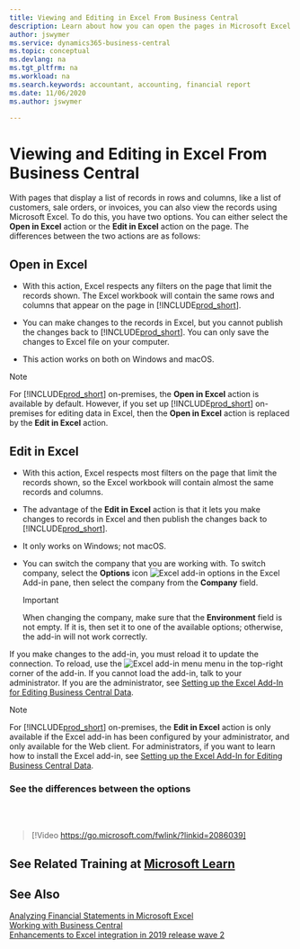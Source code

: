 ```yaml
---
title: Viewing and Editing in Excel From Business Central
description: Learn about how you can open the pages in Microsoft Excel from Business Central for better data analysis.
author: jswymer
ms.service: dynamics365-business-central
ms.topic: conceptual
ms.devlang: na
ms.tgt_pltfrm: na
ms.workload: na
ms.search.keywords: accountant, accounting, financial report
ms.date: 11/06/2020
ms.author: jswymer

---
```

# Viewing and Editing in Excel From Business Central

With pages that display a list of records in rows and columns, like a list of customers, sale orders, or invoices, you can also view the records using Microsoft Excel. To do this, you have two options. You can either select the **Open in Excel** action or the **Edit in Excel** action on the page. The differences between the two actions are as follows:  

## Open in Excel

- With this action, Excel respects any filters on the page that limit the records shown. The Excel workbook will contain the same rows and columns that appear on the page in [!INCLUDE[prod_short](includes/prod_short.md)].

- You can make changes to the records in Excel, but you cannot publish the changes back to [!INCLUDE[prod_short](includes/prod_short.md)]. You can only save the changes to Excel file on your computer.

- This action works on both on Windows and macOS.

> [!NOTE]
> For [!INCLUDE[prod_short](includes/prod_short.md)] on-premises, the **Open in Excel** action is available by default. However, if you set up [!INCLUDE[prod_short](includes/prod_short.md)] on-premises for editing data in Excel, then the **Open in Excel** action is replaced by the **Edit in Excel** action.

## Edit in Excel

- With this action, Excel respects most filters on the page that limit the records shown, so the Excel workbook will contain almost the same records and columns.

- The advantage of the **Edit in Excel** action is that it lets you make changes to records in Excel and then publish the changes back to [!INCLUDE[prod_short](includes/prod_short.md)].

- It only works on Windows; not macOS.

- You can switch the company that you are working with. To switch company, select the **Options** icon ![Excel add-in options](media/cogwheel.png "Excel add-in options") in the Excel Add-in pane, then select the company from the **Company** field.  

    > [!IMPORTANT]
    > When changing the company, make sure that the **Environment** field is not empty. If it is, then set it to one of the available options; otherwise, the add-in will not work correctly.  

If you make changes to the add-in, you must reload it to update the connection. To reload, use the ![Excel add-in menu](media/excel-addin-menu.png "Excel add-in menu") menu in the top-right corner of the add-in. If you cannot load the add-in, talk to your administrator. If you are the administrator, see [Setting up the Excel Add-In for Editing Business Central Data](/dynamics365/business-central/dev-itpro/administration/configuring-excel-addin).

> [!NOTE]
> For [!INCLUDE[prod_short](includes/prod_short.md)] on-premises, the **Edit in Excel** action is only available if the Excel add-in has been configured by your administrator, and only available for the Web client. For administrators, if you want to learn how to install the Excel add-in, see [Setting up the Excel Add-In for Editing Business Central Data](/dynamics365/business-central/dev-itpro/administration/configuring-excel-addin).

### See the differences between the options
<br><br>  

> [!Video https://go.microsoft.com/fwlink/?linkid=2086039]

## See Related Training at [Microsoft Learn](/learn/modules/configure-powerbi-excel-dynamics-365-business-central/index)

## See Also

[Analyzing Financial Statements in Microsoft Excel](finance-analyze-excel.md)  
[Working with Business Central](ui-work-product.md)  
[Enhancements to Excel integration in 2019 release wave 2](/dynamics365-release-plan/2019wave2/dynamics365-business-central/enhancements-excel-integration)  

